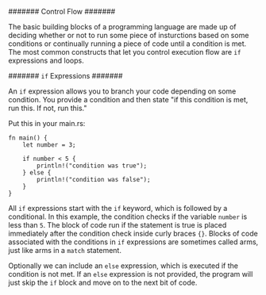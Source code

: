####### Control Flow #######  

The basic building blocks of a programming language are made up of deciding whether or not to run some piece of insturctions based on some conditions or continually running a piece of code until a condition is met.  The most common constructs that let you control execution flow are `if` expressions and loops.  

####### `if` Expressions #######  

An `if` expression allows you to branch your code depending on some condition.  You provide a condition and then state "if this condition is met, run this.  If not, run this."  

Put this in your main.rs:  

    fn main() {
        let number = 3;

        if number < 5 {
            println!("condition was true");
        } else {
            println!("condition was false");
        }
    }  

All `if` expressions start with the `if` keyword, which is followed by a conditional.  In this example, the condition checks if the variable `number` is less than `5`.  The block of code run if the statement is true is placed immediately after the condition check inside curly braces `{}`.  Blocks of code associated with the conditions in `if` expressions are sometimes called arms, just like arms in a `match` statement.  

Optionally we can include an `else` expression, which is executed if the condition is not met.  If an `else` expression is not provided, the program will just skip the `if` block and move on to the next bit of code.